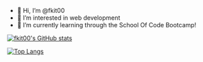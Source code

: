 - 👋 Hi, I’m @fkit00
- 👀 I’m interested in web development
- 🌱 I’m currently learning through the School Of Code Bootcamp!



[![fkit00's GitHub stats](https://github-readme-stats.vercel.app/api?username=fkit00)](https://github.com/anuraghazra/github-readme-stats)

[![Top Langs](https://github-readme-stats.vercel.app/api/top-langs/?username=fkit00&layout=compact)](https://github.com/fkit00/github-readme-stats)

<!---
fkit00/fkit00 is a ✨ special ✨ repository because its `README.md` (this file) appears on your GitHub profile.
You can click the Preview link to take a look at your changes.
--->
